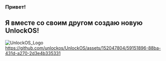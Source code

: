 ### Привет!

## Я вместе со своим другом создаю новую UnlockOS!
![UnlockOS_Logo](https://github.com/unlockos/UnlockOS/assets/152047804/2d94c4c4-2318-4f61-bd0e-a628dd50c8d5)
https://github.com/unlockos/UnlockOS/assets/152047804/59151896-88ba-431d-a270-2d3e4b335331
